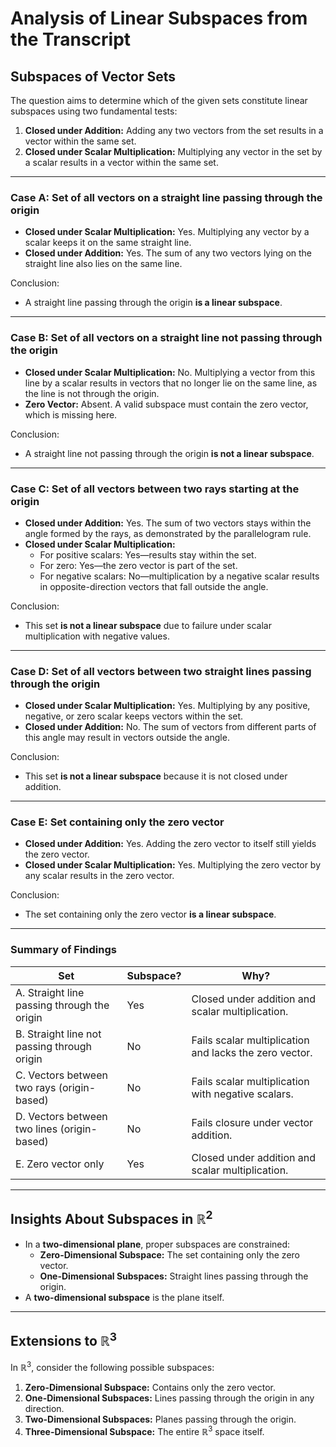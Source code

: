 # Analysis of Linear Subspaces from the Transcript

## Subspaces of Vector Sets

The question aims to determine which of the given sets constitute linear subspaces using two fundamental tests:
1. **Closed under Addition:** Adding any two vectors from the set results in a vector within the same set.
2. **Closed under Scalar Multiplication:** Multiplying any vector in the set by a scalar results in a vector within the same set.

---

### Case A: Set of all vectors on a straight line passing through the origin

- **Closed under Scalar Multiplication:** Yes. Multiplying any vector by a scalar keeps it on the same straight line.
- **Closed under Addition:** Yes. The sum of any two vectors lying on the straight line also lies on the same line.

Conclusion:
- A straight line passing through the origin **is a linear subspace**.

---

### Case B: Set of all vectors on a straight line not passing through the origin

- **Closed under Scalar Multiplication:** No. Multiplying a vector from this line by a scalar results in vectors that no longer lie on the same line, as the line is not through the origin.
- **Zero Vector:** Absent. A valid subspace must contain the zero vector, which is missing here.

Conclusion:
- A straight line not passing through the origin **is not a linear subspace**.

---

### Case C: Set of all vectors between two rays starting at the origin

- **Closed under Addition:** Yes. The sum of two vectors stays within the angle formed by the rays, as demonstrated by the parallelogram rule.
- **Closed under Scalar Multiplication:**
  - For positive scalars: Yes—results stay within the set.
  - For zero: Yes—the zero vector is part of the set.
  - For negative scalars: No—multiplication by a negative scalar results in opposite-direction vectors that fall outside the angle.

Conclusion:
- This set **is not a linear subspace** due to failure under scalar multiplication with negative values.

---

### Case D: Set of all vectors between two straight lines passing through the origin

- **Closed under Scalar Multiplication:** Yes. Multiplying by any positive, negative, or zero scalar keeps vectors within the set.
- **Closed under Addition:** No. The sum of vectors from different parts of this angle may result in vectors outside the angle.

Conclusion:
- This set **is not a linear subspace** because it is not closed under addition.

---

### Case E: Set containing only the zero vector

- **Closed under Addition:** Yes. Adding the zero vector to itself still yields the zero vector.
- **Closed under Scalar Multiplication:** Yes. Multiplying the zero vector by any scalar results in the zero vector.

Conclusion:
- The set containing only the zero vector **is a linear subspace**.

---

### Summary of Findings

| Set                                         | Subspace? | Why?                                                                 |
|---------------------------------------------|-----------|----------------------------------------------------------------------|
| A. Straight line passing through the origin | Yes       | Closed under addition and scalar multiplication.                    |
| B. Straight line not passing through origin | No        | Fails scalar multiplication and lacks the zero vector.              |
| C. Vectors between two rays (origin-based)  | No        | Fails scalar multiplication with negative scalars.                  |
| D. Vectors between two lines (origin-based) | No        | Fails closure under vector addition.                                |
| E. Zero vector only                         | Yes       | Closed under addition and scalar multiplication.                    |

---

## Insights About Subspaces in $\mathbb{R}^2$

- In a **two-dimensional plane**, proper subspaces are constrained:
  - **Zero-Dimensional Subspace:** The set containing only the zero vector.
  - **One-Dimensional Subspaces:** Straight lines passing through the origin.
- A **two-dimensional subspace** is the plane itself.

---

## Extensions to $\mathbb{R}^3$

In $\mathbb{R}^3$, consider the following possible subspaces:
1. **Zero-Dimensional Subspace:** Contains only the zero vector.
2. **One-Dimensional Subspaces:** Lines passing through the origin in any direction.
3. **Two-Dimensional Subspaces:** Planes passing through the origin.
4. **Three-Dimensional Subspace:** The entire $\mathbb{R}^3$ space itself.

